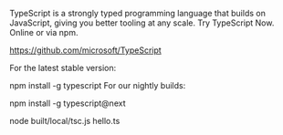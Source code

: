 TypeScript is a strongly typed programming language that builds on JavaScript, giving you better tooling at any scale. Try TypeScript Now. Online or via npm.


https://github.com/microsoft/TypeScript


For the latest stable version:

npm install -g typescript
For our nightly builds:

npm install -g typescript@next


node built/local/tsc.js hello.ts